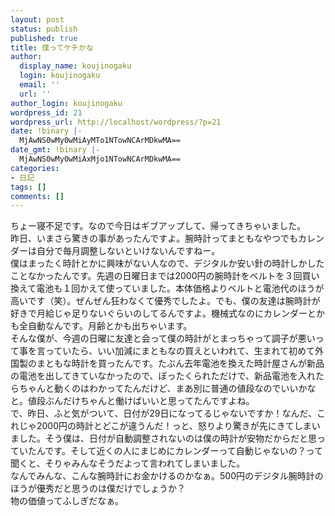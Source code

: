 ```yaml
---
layout: post
status: publish
published: true
title: 僕ってケチかな
author:
  display_name: koujinogaku
  login: koujinogaku
  email: ''
  url: ''
author_login: koujinogaku
wordpress_id: 21
wordpress_url: http://localhost/wordpress/?p=21
date: !binary |-
  MjAwNS0wMy0wMiAyMTo1NTowNCArMDkwMA==
date_gmt: !binary |-
  MjAwNS0wMy0wMiAxMjo1NTowNCArMDkwMA==
categories:
- 日記
tags: []
comments: []
---
```

<p>ちょー寝不足です。なので今日はギブアップして、帰ってきちゃいました。<br />
昨日、いまさら驚きの事があったんですよ。腕時計ってまともなやつでもカレンダーは自分で毎月調整しないといけないんですねー。<br />
僕はまったく時計とかに興味がない人なので、デジタルか安い針の時計しかしたことなかったんです。先週の日曜日までは2000円の腕時計をベルトを３回買い換えて電池も１回かえて使っていました。本体価格よりベルトと電池代のほうが高いです（笑）。ぜんぜん狂わなくて優秀でしたよ。でも、僕の友達は腕時計が好きで月給じゃ足りないぐらいのしてるんですよ。機械式なのにカレンダーとかも全自動なんです。月齢とかも出ちゃいます。<br />
そんな僕が、今週の日曜に友達と会って僕の時計がとまっちゃって調子が悪いって事を言っていたら、いい加減にまともなの買えといわれて、生まれて初めて外国製のまともな時計を買ったんです。たぶん去年電池を換えた時計屋さんが新品の電池を出してきていなかったので、ぼったくられただけで、新品電池を入れたらちゃんと動くのはわかってたんだけど、まあ別に普通の値段なのでいいかなと。値段ぶんだけちゃんと働けばいいと思ってたんですよね。<br />
で、昨日、ふと気がついて、日付が29日になってるじゃないですか！なんだ、これじゃ2000円の時計とどこが違うんだ！っと、怒りより驚きが先にきてしまいました。そう僕は、日付が自動調整されないのは僕の時計が安物だからだと思っていたんです。そして近くの人にまじめにカレンダーって自動じゃないの？って聞くと、そりゃみんなそうだよって言われてしまいました。<br />
なんでみんな、こんな腕時計にお金かけるのかなぁ。500円のデジタル腕時計のほうが優秀だと思うのは僕だけでしょうか？<br />
物の価値ってふしぎだなぁ。</p>

